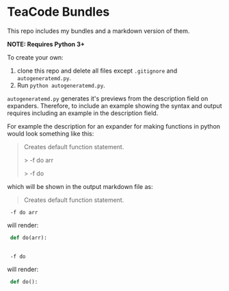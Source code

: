 # TeaCode Bundles

This repo includes my bundles and a markdown version of them.

**NOTE: Requires Python 3+**

To create your own:

1. clone this repo and delete all files except `.gitignore` and `autogeneratemd.py`. 
3. Run `python autogeneratemd.py`.

`autogeneratemd.py` generates it's previews from the description field on expanders. Therefore, to include an example showing the syntax and output requires including an example in the description field.

For example the description for an expander for making functions in python would look something like this:

> Creates default function statement.
> 
> \> -f do arr
> 
> \> -f do

which will be shown in the output markdown file as:

> Creates default function statement.

` -f do arr`

will render:


```python
 def do(arr):
     
```

` -f do`

will render:


```python
 def do():
     
```

